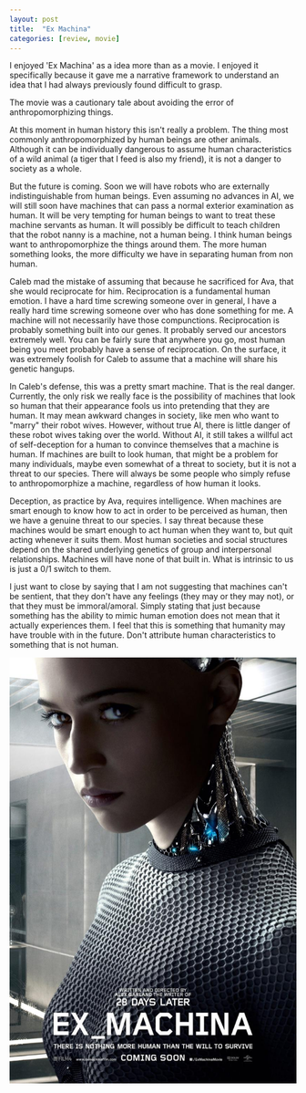 ```yaml
---
layout: post
title:  "Ex Machina"
categories: [review, movie]
---
```


I enjoyed 'Ex Machina' as a idea more than as a movie. I enjoyed it specifically because it gave me a narrative framework to understand an idea that I had always previously found difficult to grasp.

The movie was a cautionary tale about avoiding the error of anthropomorphizing things.

At this moment in human history this isn't really a problem. The thing most commonly anthropomorphized by human beings are other animals. Although it can be individually dangerous to assume human characteristics of a wild animal (a tiger that I feed is also my friend), it is not a danger to society as a whole.

But the future is coming. Soon we will have robots who are externally indistinguishable from human beings. Even assuming no advances in AI, we will still soon have machines that can pass a normal exterior examination as human. It will be very tempting for human beings to want to treat these machine servants as human. It will possibly be difficult to teach children that the robot nanny is a machine, not a human being. I think human beings want to anthropomorphize the things around them. The more human something looks, the more difficulty we have in separating human from non human.

Caleb mad the mistake of assuming that because he sacrificed for Ava, that she would reciprocate for him. Reciprocation is a fundamental human emotion. I have a hard time screwing someone over in general, I have a really hard time screwing someone over who has done something for me. A machine will not necessarily have those compunctions. Reciprocation is probably something built into our genes. It probably served our ancestors extremely well. You can be fairly sure that anywhere you go, most human being you meet probably have a sense of reciprocation. On the surface, it was extremely foolish for Caleb to assume that a machine will share his genetic hangups.

In Caleb's defense, this was a pretty smart machine. That is the real danger. Currently, the only risk we really face is the possibility of machines that look so human that their appearance fools us into pretending that they are human. It may mean awkward changes in society, like men who want to "marry" their robot wives. However, without true AI, there is little danger of these robot wives taking over the world. Without AI, it still takes a willful act of self-deception for a human to convince themselves that a machine is human. If machines are built to look human, that might be a problem for many individuals, maybe even somewhat of a threat to society, but it is not a threat to our species. There will always be some people who simply refuse to anthropomorphize a machine, regardless of how human it looks.

Deception, as practice by Ava, requires intelligence.  When machines are smart enough to know how to act in order to be perceived as human, then we have a genuine threat to our species. I say threat because these machines would be smart enough to act human when they want to, but quit acting whenever it suits them. Most human societies and social structures depend on the shared underlying genetics of group and interpersonal relationships. Machines will have none of that built in. What is intrinsic to us is just a 0/1 switch to them.

I just want to close by saying that I am not suggesting that machines can't be sentient, that they don't have any feelings (they may or they may not), or that they must be immoral/amoral. Simply stating that just because something has the ability to mimic human emotion does not mean that it actually experiences them. I feel that this is something that humanity may have trouble with in the future. Don't attribute human characteristics to something that is not human.

<div class="videos">
<div class="video">
<img src="/assets/ex-machina.jpg"/>
</div>
</div>

